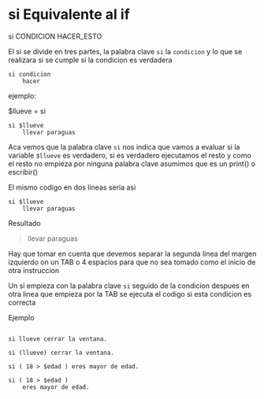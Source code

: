 # si Equivalente al if

si CONDICION HACER_ESTO

El si se divide en tres partes, la palabra clave ``` si ``` la ```condicion``` y lo que se realizara si se cumple si la condicion es verdadera
 
```
si condicion 
    hacer

```

ejemplo: 

$llueve = si

```
si $llueve 
    llevar paraguas
```

Aca vemos que la palabra clave  ```si``` nos indica que vamos a evaluar si la variable ```$llueve``` es verdadero,
si es verdadero ejecutamos el resto y como el resto no empieza por ninguna palabra clave asumimos que es un print() o escribir()

El mismo codigo en dos lineas seria asi
```
si $llueve 
    llevar paraguas
```
Resultado

> llevar paraguas


Hay que tomar en cuenta que devemos separar la segunda linea del margen izquierdo on un TAB o 4 espacios para que no sea 
tomado como el inicio de otra instruccion 

Un si empieza con la palabra clave ``` si ``` seguido de la condicion despues en otra linea que empieza por la TAB se
ejecuta el codigo si esta condicion es correcta


Ejemplo

```

si llueve cerrar la ventana.

si (llueve) cerrar la ventana.

si ( 18 > $edad ) eres mayor de edad.

si ( 18 > $edad )
    eres mayor de edad.

```

 